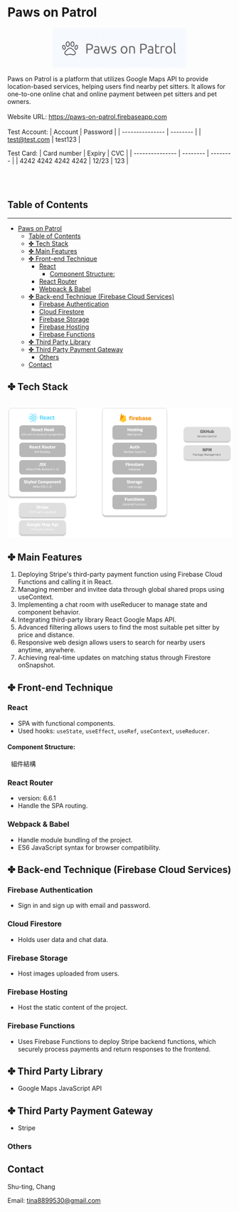 # Paws on Patrol

<p align='center'> 
<img width='300px' src="./Logo.jpg" />
<p>

Paws on Patrol is a platform that utilizes Google Maps API to provide location-based services, helping users find nearby pet sitters. It allows for one-to-one online chat and online payment between pet sitters and pet owners.
<br/>
<br/>
Website URL: https://paws-on-patrol.firebaseapp.com
<br/>
<br/>
Test Account:
| Account | Password |
| --------------- | -------- |
| test@test.com | test123 |

Test Card:
| Card number | Expiry | CVC |
| --------------- | -------- | -------- |
| 4242 4242 4242 4242 | 12/23 | 123 |

<br/>
<br/>

## Table of Contents

---

- [Paws on Patrol](#paws-on-patrol)
  - [Table of Contents](#table-of-contents)
  - [✤ Tech Stack](#-tech-stack)
  - [✤ Main Features](#-main-features)
  - [✤ Front-end Technique](#-front-end-technique)
    - [React](#react)
      - [Component Structure:](#component-structure)
    - [React Router](#react-router)
    - [Webpack \& Babel](#webpack--babel)
  - [✤ Back-end Technique (Firebase Cloud Services)](#-back-end-technique-firebase-cloud-services)
    - [Firebase Authentication](#firebase-authentication)
    - [Cloud Firestore](#cloud-firestore)
    - [Firebase Storage](#firebase-storage)
    - [Firebase Hosting](#firebase-hosting)
    - [Firebase Functions](#firebase-functions)
  - [✤ Third Party Library](#-third-party-library)
  - [✤ Third Party Payment Gateway](#-third-party-payment-gateway)
    - [Others](#others)
  - [Contact](#contact)

## ✤ Tech Stack

<br>
<img width='700px' src="./tech-stack.png" />

## ✤ Main Features

1. Deploying Stripe's third-party payment function using Firebase Cloud Functions and calling it in React.
2. Managing member and invitee data through global shared props using useContext.
3. Implementing a chat room with useReducer to manage state and component behavior.
4. Integrating third-party library React Google Maps API.
5. Advanced filtering allows users to find the most suitable pet sitter by price and distance.
6. Responsive web design allows users to search for nearby users anytime, anywhere.
7. Achieving real-time updates on matching status through Firestore onSnapshot.

## ✤ Front-end Technique

### React

- SPA with functional components.
- Used hooks: `useState`, `useEffect`, `useRef`, `useContext`, `useReducer`.

#### Component Structure:

&nbsp;
組件結構
![]()

### React Router

- version: 6.6.1
- Handle the SPA routing.

### Webpack & Babel

- Handle module bundling of the project.
- ES6 JavaScript syntax for browser compatibility.

## ✤ Back-end Technique (Firebase Cloud Services)

### Firebase Authentication

- Sign in and sign up with email and password.

### Cloud Firestore

- Holds user data and chat data.

### Firebase Storage

- Host images uploaded from users.

### Firebase Hosting

- Host the static content of the project.

### Firebase Functions

- Uses Firebase Functions to deploy Stripe backend functions, which securely process payments and return responses to the frontend.

## ✤ Third Party Library

- Google Maps JavaScript API

## ✤ Third Party Payment Gateway

- Stripe

### Others

## Contact

Shu-ting, Chang
<br/>

Email: tina8899530@gmail.com
